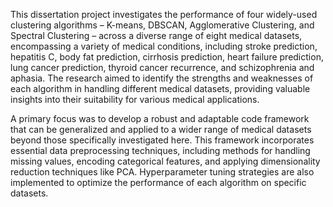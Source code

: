 This dissertation project investigates the performance of four widely-used clustering algorithms – K-means, DBSCAN, Agglomerative Clustering, and Spectral Clustering – across a diverse range of eight medical datasets, encompassing a variety of medical conditions, including stroke prediction, hepatitis C, body fat prediction, cirrhosis prediction, heart failure prediction, lung cancer prediction, thyroid cancer recurrence, and schizophrenia and aphasia. The research aimed to identify the strengths and weaknesses of each algorithm in handling different medical datasets, providing valuable insights into their suitability for various medical applications.


A primary focus was to develop a robust and adaptable code framework that can be generalized and applied to a wider range of medical datasets beyond those specifically investigated here. This framework incorporates essential data preprocessing techniques, including methods for handling missing values, encoding categorical features, and applying dimensionality reduction techniques like PCA. Hyperparameter tuning strategies are also implemented to optimize the performance of each algorithm on specific datasets.
